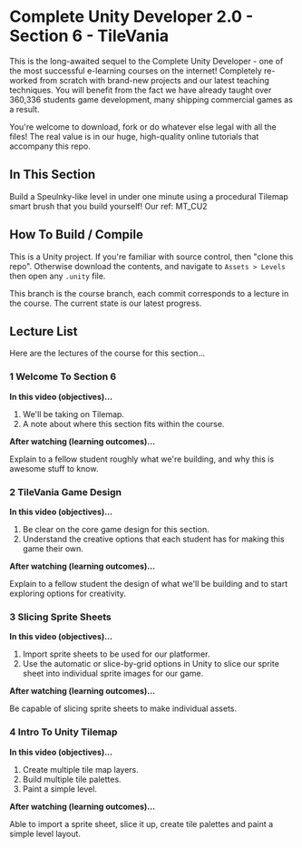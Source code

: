 ﻿# Complete Unity Developer 2.0 - Section 6 - TileVania

This is the long-awaited sequel to the Complete Unity Developer - one of the most successful e-learning courses on the internet! Completely re-worked from scratch with brand-new projects and our latest teaching techniques. You will benefit from the fact we have already taught over 360,336 students game development, many shipping commercial games as a result.

You're welcome to download, fork or do whatever else legal with all the files! The real value is in our huge, high-quality online tutorials that accompany this repo.

## In This Section
Build a Speulnky-like level in under one minute using a procedural Tilemap smart brush that you build yourself! Our ref: MT_CU2

## How To Build / Compile
This is a Unity project. If you're familiar with source control, then "clone this repo". Otherwise download the contents, and navigate to `Assets > Levels` then open any `.unity` file.

This branch is the course branch, each commit corresponds to a lecture in the course. The current state is our latest progress.

## Lecture List
Here are the lectures of the course for this section...


### 1 Welcome To Section 6 ###

**In this video (objectives)…**

1. We'll be taking on Tilemap.
2. A note about where this section fits within the course.

**After watching (learning outcomes)…**

Explain to a fellow student roughly what we're building, and why this is awesome stuff to know.


### 2 TileVania Game Design ###

**In this video (objectives)…**

1. Be clear on the core game design for this section.
2. Understand the creative options that each student has for making this game their own.

**After watching (learning outcomes)…**

Explain to a fellow student the design of what we'll be building and to start exploring options for creativity.


### 3 Slicing Sprite Sheets ###

**In this video (objectives)…**

1. Import sprite sheets to be used for our platformer.
2. Use the automatic or slice-by-grid options in Unity to slice our sprite sheet into individual sprite images for our game.

**After watching (learning outcomes)…**

Be capable of slicing sprite sheets to make individual assets.


### 4 Intro To Unity Tilemap ###

**In this video (objectives)…**

1. Create multiple tile map layers.
2. Build multiple tile palettes.
3. Paint a simple level.

**After watching (learning outcomes)…**

Able to import a sprite sheet, slice it up, create tile palettes and paint a simple level layout.
